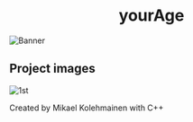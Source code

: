 <h1 align="center">yourAge</h1>

![Banner](https://raw.githubusercontent.com/Super-Michael-05/yourAge/master/README_assets/banner.png)

<h2 align="left">Project images</h2>

![1st](https://raw.githubusercontent.com/Super-Michael-05/yourAge/master/README_assets/Screenshot%20(24).png)

<footer>Created by Mikael Kolehmainen with C++</footer>
